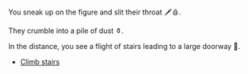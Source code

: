 You sneak up on the figure and slit their throat 🗡️🩸.

They crumble into a pile of dust ⚱️. 

In the distance, you see a flight of stairs leading to a large doorway 🚪.

* [Climb stairs](../3/1.md)
